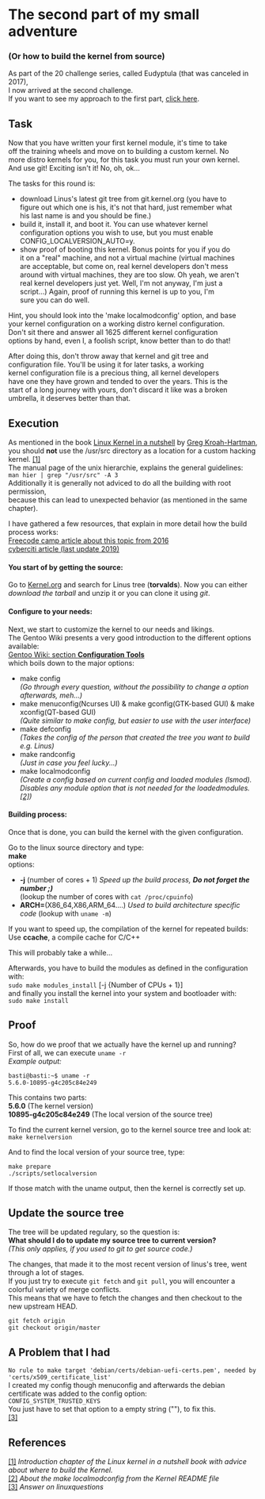 # The second part of my small adventure  

### (Or how to build the kernel from source)

As part of the 20 challenge series, called Eudyptula (that was canceled in 2017),  
I now arrived at the second challenge.  
If you want to see my approach to the first part, [click here](https://sebastianfricke.me/eudyptula-challenge-Part1/).  

## Task  

Now that you have written your first kernel module, it's time to take  
off the training wheels and move on to building a custom kernel.  No  
more distro kernels for you, for this task you must run your own kernel.  
And use git!  Exciting isn't it!  No, oh, ok...  
  
The tasks for this round is:  
  - download Linus's latest git tree from git.kernel.org (you have to  
    figure out which one is his, it's not that hard, just remember what  
    his last name is and you should be fine.)  
  - build it, install it, and boot it.  You can use whatever kernel  
    configuration options you wish to use, but you must enable  
    CONFIG_LOCALVERSION_AUTO=y.  
  - show proof of booting this kernel.  Bonus points for you if you do  
    it on a "real" machine, and not a virtual machine (virtual machines  
    are acceptable, but come on, real kernel developers don't mess  
    around with virtual machines, they are too slow.  Oh yeah, we aren't  
    real kernel developers just yet.  Well, I'm not anyway, I'm just a  
    script...)  Again, proof of running this kernel is up to you, I'm  
    sure you can do well.  
  
Hint, you should look into the 'make localmodconfig' option, and base  
your kernel configuration on a working distro kernel configuration.  
Don't sit there and answer all 1625 different kernel configuration  
options by hand, even I, a foolish script, know better than to do that!  
  
After doing this, don't throw away that kernel and git tree and  
configuration file.  You'll be using it for later tasks, a working  
kernel configuration file is a precious thing, all kernel developers  
have one they have grown and tended to over the years.  This is the  
start of a long journey with yours, don't discard it like was a broken  
umbrella, it deserves better than that.  


## Execution

As mentioned in the book [Linux Kernel in a nutshell](http://www.kroah.com/lkn/)
by [Greg Kroah-Hartman](http://www.kroah.com),  
you should **not** use the /usr/src directory as a location for a custom hacking kernel.
[\[1\]](http://files.kroah.com/lkn/lkn\_pdf/ch01.pdf)  
The manual page of the unix hierarchie, explains the general guidelines:  
`man hier | grep "/usr/src" -A 3`  
Additionally it is generally not adviced to do all the building with root permission,  
because this can lead to unexpected behavior (as mentioned in the same chapter).  

I have gathered a few resources, that explain in more detail how the build process works:  
[Freecode camp article about this topic from 2016](https://www.freecodecamp.org/news/building-and-installing-the-latest-linux-kernel-from-source-6d8df5345980/)  
[cyberciti article (last update 2019)](https://www.cyberciti.biz/tips/compiling-linux-kernel-26.html)  

#### You start of by getting the source:  
Go to [Kernel.org](https://www.git.kernel.org/) and search for Linus tree (**torvalds**).
Now you can either *download the tarball* and unzip it or you can clone it using *git*.  

#### Configure to your needs:  
Next, we start to customize the kernel to our needs and likings.  
The Gentoo Wiki presents a very good introduction to the different options available:  
[Gentoo Wiki: section **Configuration Tools**](https://wiki.gentoo.org/wiki/Kernel/Configuration)  
which boils down to the major options:  
* make config  
*(Go through every question, without the possibility to change a option afterwards, meh...)*  
* make menuconfig(Ncurses UI) & make gconfig(GTK-based GUI) & make xconfig(QT-based GUI)  
*(Quite similar to make config, but easier to use with the user interface)*  
* make defconfig  
*(Takes the config of the person that created the tree you want to build e.g. Linus)*  
* make randconfig  
*(Just in case you feel lucky...)*  
* make localmodconfig  
*(Create a config based on current config and loaded modules (lsmod).  
Disables any module option that is not needed for the loadedmodules.
[\[2\]](https://git.kernel.org/pub/scm/linux/kernel/git/stable/linux.git/tree/README?id=refs/tags/v4.3.3))*

#### Building process:  
Once that is done, you can build the kernel with the given configuration.  

Go to the linux source directory and type:  
**make**  
options:  
* **-j** (number of cores + 1) *Speed up the build process, **Do not forget the number ;)***   
(lookup the number of cores with `cat /proc/cpuinfo`)  
* **ARCH=**(X86_64,X86,ARM_64....) *Used to build architecture specific code* 
(lookup with `uname -m`)  

If you want to speed up, the compilation of the kernel for repeated builds:  
Use **ccache**, a compile cache for C/C++  

This will probably take a while...  


Afterwards, you have to build the modules as defined in the configuration with:  
`sudo make modules_install` [-j {Number of CPUs + 1}]  
and finally you install the kernel into your system and bootloader with:  
`sudo make install`  

## Proof  

So, how do we proof that we actually have the kernel up and running?  
First of all, we can execute `uname -r`  
*Example output:*  
```
basti@basti:~$ uname -r
5.6.0-10895-g4c205c84e249
```

This contains two parts:  
**5.6.0** (The kernel version)  
**10895-g4c205c84e249** (The local version of the source tree)  

To find the current kernel version, go to the kernel source tree and look at:  
`make kernelversion`  

And to find the local version of your source tree, type:  
```
make prepare
./scripts/setlocalversion
```

If those match with the uname output, then the kernel is correctly set up.  

## Update the source tree

The tree will be updated regulary, so the question is:  
**What should I do to update my source tree to current version?**  
*(This only applies, if you used to git to get source code.)*  

The changes, that made it to the most recent version of linus's tree, went through a lot of stages.  
If you just try to execute `git fetch` and `git pull`, you will encounter a colorful variety of merge conflicts.  
This means that we have to fetch the changes and then checkout to the new upstream HEAD. 
```
git fetch origin
git checkout origin/master
```

## A Problem that I had

`No rule to make target 'debian/certs/debian-uefi-certs.pem', needed by 'certs/x509_certificate_list'`  
I created my config though menuconfig and afterwards the debian certificate was added to the config option:  
`CONFIG_SYSTEM_TRUSTED_KEYS`  
You just have to set that option to a empty string \(""\), to fix this.  
[\[3\]](https://www.linuxquestions.org/questions/linux-embedded-and-single-board-computer-78/failed-to-build-linux-kernel-4175667466/)  

## References  
[\[1\]](http://files.kroah.com/lkn/lkn_pdf/ch01.pdf) *Introduction chapter of the Linux kernel in a nutshell book with advice about where to build the Kernel.*  
[\[2\]](https://git.kernel.org/pub/scm/linux/kernel/git/stable/linux.git/tree/README?id=refs/tags/v4.3.3) *About the make localmodconfig from the Kernel README file*  
[\[3\]](https://www.linuxquestions.org/questions/linux-embedded-and-single-board-computer-78/failed-to-build-linux-kernel-4175667466/) *Answer on linuxquestions* 
